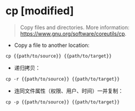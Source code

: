 # cp [modified]

> Copy files and directories.
> More information: <https://www.gnu.org/software/coreutils/cp>.

- Copy a file to another location:

`cp {{path/to/source}} {{path/to/target}}`

- 递归拷贝：

`cp -r {{path/to/source}} {{path/to/target}}`

- 连同文件属性（权限、用户、时间）一并复制：

`cp -p {{path/to/source}} {{path/to/target}}`

